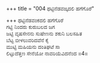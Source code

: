 +++
title = "004 ಥಟ್ಟಿನೆಡವಙ್ಕದಲಿ ಹಗೆಗೊರೆ"

+++
ಥಟ್ಟಿನೆಡವಂಕದಲಿ ಹಗೆಗೊರೆ  
ಗಟ್ಟಿ ನಿಂದರು ಕುರುಬಲದ ಜಗ  
ಜಟ್ಟಿ ವೃಷಸೇನನು ಸುಷೇಣನು ಶಕುನಿ ಬಲಸಹಿತ  
ಬೆಟ್ಟ ಬೀಳಲುವರಿದವೆನೆ ಕೈ  
ಮುಟ್ಟಿ ಮಹಿಯನು ದಂತಿಘಟೆ ಸಾ  
ಲಿಟ್ಟುದೆತ್ತಣ ಸೇನೆಯೋ ನಾವರಿಯೆವಿದನೆಂದ      ॥4॥